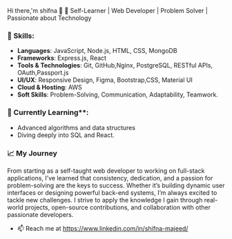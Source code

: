Hi there,'m shifna 👋
🚀 Self-Learner | Web Developer | Problem Solver | Passionate about Technology

### 🔧 Skills: 
- **Languages**: JavaScript, Node.js, HTML, CSS, MongoDB
- **Frameworks**: Express.js, React
- **Tools & Technologies**: Git, GitHub,Nginx, PostgreSQL, RESTful APIs, OAuth,Passport.js
- **UI/UX**: Responsive Design, Figma, Bootstrap,CSS, Material UI
- **Cloud & Hosting**: AWS
- **Soft Skills**: Problem-Solving, Communication, Adaptability, Teamwork.


### 🌱 Currently Learning**:
- Advanced algorithms and data structures
- Diving deeply into SQL and React.


### 📈 My Journey
From starting as a self-taught web developer to working on full-stack applications, I’ve learned that consistency, dedication, and a passion for problem-solving are the keys to success. Whether it’s building dynamic user interfaces or designing powerful back-end systems, I’m always excited to tackle new challenges. I strive to apply the knowledge I gain through real-world projects, open-source contributions, and collaboration with other passionate developers.

- 📫 Reach me at https://www.linkedin.com/in/shifna-majeed/
